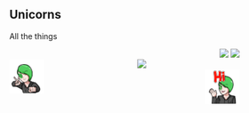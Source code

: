 <meta name="viewport" content="width=device-width, initial-scale=1">
<link rel="stylesheet" href="CSS/github-markdown.css">
<style>
	.markdown-body {
		box-sizing: border-box;
		min-width: 200px;
		max-width: 980px;
		margin: 0 auto;
		padding: 45px;
	}

	@media (max-width: 767px) {
		.markdown-body {
			padding: 15px;
		}
	}

	.column-left {
  		float: left;
  		width: 15%;
	}

	.column-right {
  		float: right;
  		width: 15%;
	}

	.column-center {
  		display: inline-block;
  		width: 75%;
		}
</style>
<article class="markdown-body">
	<h1>Unicorns</h1>
	<p>All the things</p>
	<div width="100%" align="right">
	<img src="https://badges.frapsoft.com/os/v1/open-source.svg?v=102)](https://github.com/ellerbrock/open-source-badge/">
	<img src="https://visitor-badge.laobi.icu/badge?page_id=WittyAi-Artist.WittyAi-Artist">
</div>

<div width="100%" align="center">
	<div class="column-left" width="100" height="100">
		<img src="images/Adult-WittyAi-Dabb-1000.png"/>
	</div>
  		<div class="column-center">  			
  			<a href="https://git.io/typing-svg">
    			<img src="https://readme-typing-svg.herokuapp.com?center=true&vCenter=true&multiline=true&height=150&lines=New+Generation;Artificial+Intelligence+Artist+%F0%9F%A7%91%E2%80%8D%F0%9F%8E%A4;It's+drafting+amazing+arts+%F0%9F%8E%A8;Writing+incredible+songs.+%F0%9F%8E%B6;%F0%9F%A4%AB+Pretty+Witty!">
  			</a>
  		</div>
  	<div class="column-right" width="100" height="100">
  		<img src="images/Adult-WittyAi-Hi-1000.png"/>
  	</div>
</div>
</article>






<!-- - 👋 Hi, I’m @WittyAi-Artist
- 👀 I’m interested in ...
- 🌱 I’m currently learning ...
- 💞️ I’m looking to collaborate on ...
- 📫 How to reach me ...
 -->

<!---
WittyAi-Artist/WittyAi-Artist is a ✨ special ✨ repository because its `README.md` (this file) appears on your GitHub profile.
You can click the Preview link to take a look at your changes.
--->
